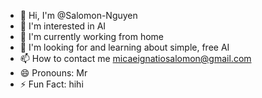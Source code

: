 - 👋 Hi, I'm @Salomon-Nguyen
- 👀 I'm interested in AI
- 🌱 I'm currently working from home
- 💞️ I'm looking for and learning about simple, free AI
- 📫 How to contact me micaeignatiosalomon@gmail.com
- 😄 Pronouns: Mr
- ⚡ Fun Fact: hihi

<!---
Salomon-Nguyen/Salomon-Nguyen is a ✨ special ✨ repository because its `README.md` (this file) appears on your GitHub profile.
You can click the Preview link to take a look at your changes.
--->
